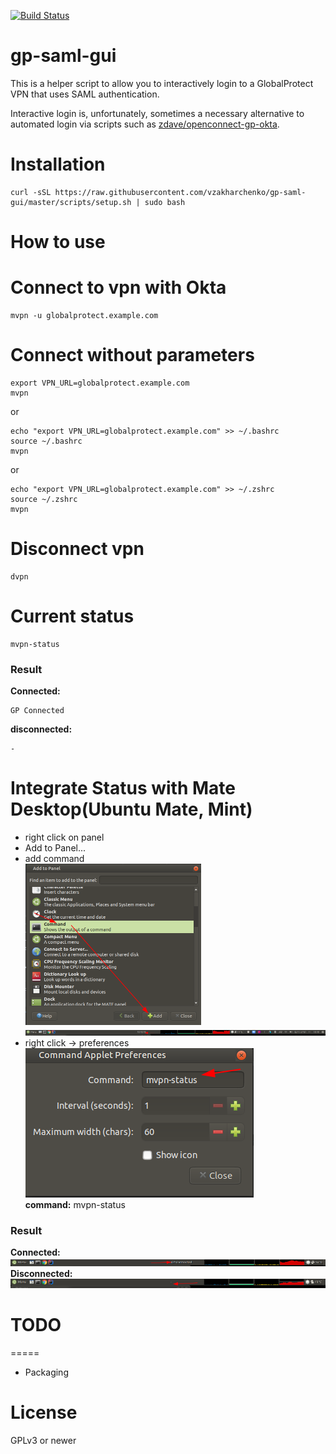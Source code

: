[![Build Status](https://api.travis-ci.org/dlenski/gp-saml-gui.png)](https://travis-ci.org/dlenski/gp-saml-gui)

gp-saml-gui
===========

This is a helper script to allow you to interactively login to a GlobalProtect VPN
that uses SAML authentication.

Interactive login is, unfortunately, sometimes a necessary alternative to automated
login via scripts such as
[zdave/openconnect-gp-okta](https://github.com/zdave/openconnect-gp-okta).

Installation
============
```shell script
curl -sSL https://raw.githubusercontent.com/vzakharchenko/gp-saml-gui/master/scripts/setup.sh | sudo bash  
```
How to use
==========
# Connect to vpn with Okta
```shell script
mvpn -u globalprotect.example.com
```
# Connect without parameters
```shell script
export VPN_URL=globalprotect.example.com
mvpn 
```
or
```shell script
echo "export VPN_URL=globalprotect.example.com" >> ~/.bashrc
source ~/.bashrc
mvpn
```
or
```shell script
echo "export VPN_URL=globalprotect.example.com" >> ~/.zshrc
source ~/.zshrc
mvpn
```
# Disconnect vpn
```shell script
dvpn
```
# Current status
```
mvpn-status
```
### Result
**Connected:**
```
GP Connected
```
**disconnected:**
```
-
```
# Integrate Status with Mate Desktop(Ubuntu Mate, Mint)

- right click on panel
- Add to Panel...
- add command  
  ![addtoPanel](img/addtoPanel.png)
![panel](img/panel.png)
- right click -> preferences  
![mvpnstatus](img/mvpnstatus.png)  
**command:** mvpn-status
### Result
**Connected:**  
![connected](img/connected.png)  
**Disconnected:**  
![disconnected](img/disconnected.png)
# TODO
=====

* Packaging

License
=======

GPLv3 or newer


